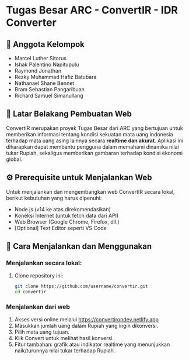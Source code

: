 # Tugas Besar ARC - ConvertIR - IDR Converter

## 👥 Anggota Kelompok
- Marcel Luther Sitorus
- Ishak Palentino Napitupulu
- Raymond Jonathan
- Rezky Muhammad Hafiz Batubara
- Nathanael Shane Bennet
- Bram Sebastian Pangaribuan
- Richard Samuel Simanullang

## 📌 Latar Belakang Pembuatan Web
ConvertIR merupakan proyek Tugas Besar dari ARC yang bertujuan untuk memberikan informasi tentang kondisi kekuatan mata uang Indonesia terhadap mata uang asing lainnya secara **realtime dan akurat**. Aplikasi ini diharapkan dapat membantu pengguna dalam memahami dinamika nilai tukar Rupiah, sekaligus memberikan gambaran terhadap kondisi ekonomi global.

## ⚙️ Prerequisite untuk Menjalankan Web
Untuk menjalankan dan mengembangkan web ConvertIR secara lokal, berikut kebutuhan yang harus dipenuhi:

- Node.js (v14 ke atas direkomendasikan)
- Koneksi Internet (untuk fetch data dari API)
- Web Browser (Google Chrome, Firefox, dll.)
- [Optional] Text Editor seperti VS Code

## 🚀 Cara Menjalankan dan Menggunakan

### Menjalankan secara lokal:
1. Clone repository ini:
   ```bash
   git clone https://github.com/username/convertir.git
   cd convertir


### Menjalankan dari web
1. Akses versi online melalui https://convertirondev.netlify.app
2. Masukkan jumlah uang dalam Rupiah yang ingin dikonversi.
3. Pilih mata uang tujuan.
4. Klik Convert untuk melihat hasil konversi.
5. Fitur tambahan: grafik atau indikator realtime yang menunjukkan naik/turunnya nilai tukar terhadap Rupiah.